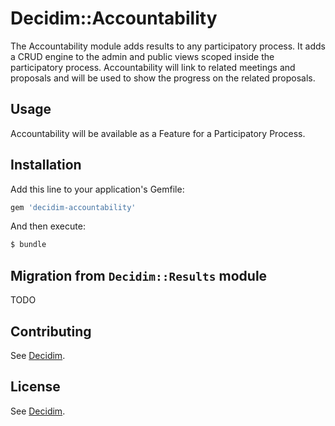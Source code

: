 # Decidim::Accountability

The Accountability module adds results to any participatory process. It adds a CRUD engine to the admin and public views scoped inside the participatory process. Accountability will link to related meetings and proposals and will be used to show the progress on the related proposals.


## Usage

Accountability will be available as a Feature for a Participatory Process.

## Installation
Add this line to your application's Gemfile:

```ruby
gem 'decidim-accountability'
```

And then execute:
```bash
$ bundle
```

## Migration from `Decidim::Results` module

TODO

## Contributing
See [Decidim](https://github.com/AjuntamentdeBarcelona/decidim).

## License
See [Decidim](https://github.com/AjuntamentdeBarcelona/decidim).
